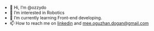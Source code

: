 - 👋 Hi, I’m @ozzydo
- 👀 I’m interested in Robotics
- 🌱 I’m currently learning Front-end developing.
- 📫 How to reach me on [linkedin](https://www.linkedin.com/in/oguzhan-dogan/) and mee.oguzhan.dogan@gmail.com 
